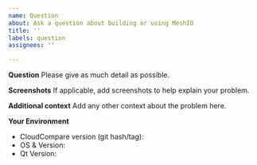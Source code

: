 ```yaml
---
name: Question
about: Ask a question about building or using MeshIO
title: ''
labels: question
assignees: ''

---
```


**Question**
Please give as much detail as possible.

**Screenshots**
If applicable, add screenshots to help explain your problem.

**Additional context**
Add any other context about the problem here.

**Your Environment**
 - CloudCompare version (git hash/tag):
 - OS & Version:
 - Qt Version:

